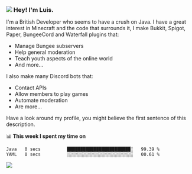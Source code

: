 <h3 style="margin: auto;"><img src="https://avatars.githubusercontent.com/u/39528861?s=48&v=4" ></img> Hey! I'm Luis.</h3>

I'm a British Developer who seems to have a crush on Java. I have a great interest in Minecraft and the code that surrounds it, I make Bukkit, Spigot, Paper, BungeeCord and Waterfall plugins that:
  * Manage Bungee subservers
  * Help general moderation
  * Teach youth aspects of the online world
  * And more...
  
I also make many Discord bots that:

  * Contact APIs
  * Allow members to play games
  * Automate moderation
  * Are more...
  
Have a look around my profile, you might believe the first sentence of this description.
<!-- - 👯 I’m looking to collaborate on ...
- 🔭 I’m currently working on **a Minecraft game panel API**
- 🌱 I’m currently learning **JavaScript**
- 🤔 I’m looking for help with **JSON Modelling**
- 💬 Ask me about **Spigot Plugins**
- 📫 How to reach me: **Discord: (SLL#5314)**
- 😄 Pronouns: **He / Him / The Weirdo**
- ⚡ Fun fact: **isaac is gay with an r**-->

📊 **This week I spent my time on**
<!--START_SECTION:waka-->
```text
Java   0 secs          ████████████████████████░   99.39 % 
YAML   0 secs          ░░░░░░░░░░░░░░░░░░░░░░░░░   00.61 %
```
<!--END_SECTION:waka-->

<a href="https://sllcoding.dev"><img src="https://github-readme-stats.vercel.app/api?username=SLLCoding&show_icons=true&theme=great-gatsby" /></a>
